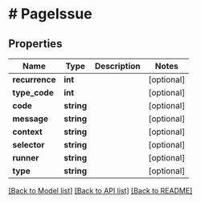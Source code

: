 # # PageIssue

## Properties

Name | Type | Description | Notes
------------ | ------------- | ------------- | -------------
**recurrence** | **int** |  | [optional]
**type_code** | **int** |  | [optional]
**code** | **string** |  | [optional]
**message** | **string** |  | [optional]
**context** | **string** |  | [optional]
**selector** | **string** |  | [optional]
**runner** | **string** |  | [optional]
**type** | **string** |  | [optional]

[[Back to Model list]](../../README.md#models) [[Back to API list]](../../README.md#endpoints) [[Back to README]](../../README.md)
